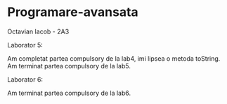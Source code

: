 # Programare-avansata
 Octavian Iacob - 2A3

Laborator 5:

Am completat partea compulsory de la lab4, imi lipsea o metoda toString. <br/>
Am terminat partea compulsory de la lab5.

Laborator 6:

Am terminat partea compulsory de la lab6.
